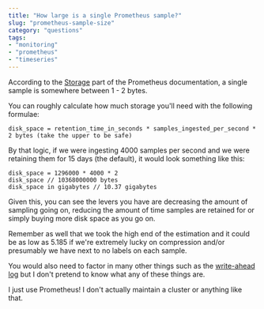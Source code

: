 ```yaml
---
title: "How large is a single Prometheus sample?"
slug: "prometheus-sample-size"
category: "questions"
tags:
- "monitoring"
- "prometheus"
- "timeseries"
---
```


According to the [Storage](https://prometheus.io/docs/prometheus/latest/storage/#operational-aspects) part of the Prometheus documentation, a single sample is somewhere between 1 - 2 bytes.

You can roughly calculate how much storage you'll need with the following formulae:

```text
disk_space = retention_time_in_seconds * samples_ingested_per_second * 2 bytes (take the upper to be safe)
```

By that logic, if we were ingesting 4000 samples per second and we were retaining them for 15 days (the default), it would look something like this:

```text
disk_space = 1296000 * 4000 * 2
disk_space // 10368000000 bytes
disk_space in gigabytes // 10.37 gigabytes
```

Given this, you can see the levers you have are decreasing the amount of sampling going on, reducing the amount of time samples are retained for or simply buying more disk space as you go on.

Remember as well that we took the high end of the estimation and it could be as low as 5.185 if we're extremely lucky on compression and/or presumably we have next to no labels on each sample.

You would also need to factor in many other things such as the [write-ahead log](https://www.robustperception.io/how-much-space-does-the-wal-take-up) but I don't pretend to know what any of these things are.

I just use Prometheus! I don't actually maintain a cluster or anything like that.